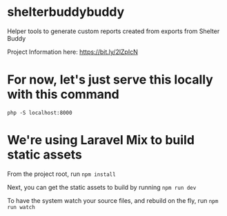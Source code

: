 # shelterbuddybuddy
Helper tools to generate custom reports created from exports from Shelter Buddy

Project Information here: https://bit.ly/2lZpIcN

# For now, let's just serve this locally with this command

`php -S localhost:8000`

# We're using Laravel Mix to build static assets

From the project root, run `npm install`

Next, you can get the static assets to build by running `npm run dev`

To have the system watch your source files, and rebuild on the fly, run `npm run watch`
